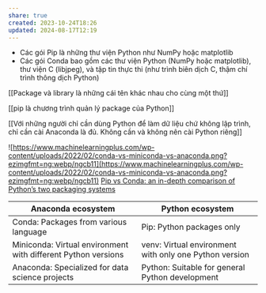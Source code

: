 ```yaml
---
share: true
created: 2023-10-24T18:26
updated: 2024-08-17T12:19
---
```

- Các gói Pip là những thư viện Python như NumPy hoặc matplotlib
- Các gói Conda bao gồm các thư viện Python (NumPy hoặc matplotlib), thư viện C (libjpeg), và tập tin thực thi (như trình biên dịch C, thậm chí trình thông dịch Python)

[[Package và library là những cái tên khác nhau cho cùng một thứ]]

[[pip là chương trình quản lý package của Python]]

[[Với những người chỉ cần dùng Python để làm dữ liệu chứ không lập trình, chỉ cần cài Anaconda là đủ. Không cần và không nên cài Python riêng]]

![https://www.machinelearningplus.com/wp-content/uploads/2022/02/conda-vs-miniconda-vs-anaconda.png?ezimgfmt=ng:webp/ngcb11](https://www.machinelearningplus.com/wp-content/uploads/2022/02/conda-vs-miniconda-vs-anaconda.png?ezimgfmt=ng:webp/ngcb11)
[Pip vs Conda: an in-depth comparison of Python’s two packaging systems](https://pythonspeed.com/articles/conda-vs-pip/)

| Anaconda ecosystem                                            | Python ecosystem                                       |
| ------------------------------------------------------------- | ------------------------------------------------------ |
| Conda: Packages from various language                         | Pip: Python packages only                              |
| Miniconda: Virtual environment with different Python versions | venv: Virtual environment with only one Python version |
| Anaconda: Specialized for data science projects               | Python: Suitable for general Python development        |
